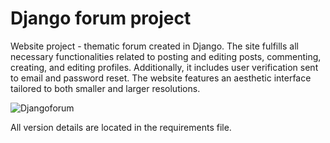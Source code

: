 # Django forum project

Website project - thematic forum created in Django. 
The site fulfills all necessary functionalities related to posting and editing posts, commenting, creating, and editing profiles. 
Additionally, it includes user verification sent to email and password reset. The website features an aesthetic interface tailored to both smaller and larger resolutions.

![Djangoforum](https://github.com/Mafarein/DjangoProject/assets/100634545/565d7fb3-dae7-479b-b62a-dbc661783e2a)

All version details are located in the requirements file.
